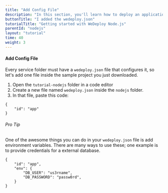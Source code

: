 ```yaml
---
title: "Add Config File"
description: "In this section, you'll learn how to deploy an application using Node.js."
buttonTitle: "I added the wedeploy.json"
tutorialTitle: "Getting started with WeDeploy Node.js"
parentId: "nodejs"
layout: "tutorial"
time: 40
weight: 3
---
```


#### Add Config File

Every service folder must have a `wedeploy.json` file that configures it, so let's add one file inside the sample project you just downloaded.

1. Open the `tutorial-nodejs` folder in a code editor
2. Create a new file named `wedeploy.json` inside the `nodejs` folder.
3. In that file, paste this code:

```application/json
{
	"id": "app"
}

```

<aside>

###### <span class="icon-16-star"></span> Pro Tip

One of the awesome things you can do in your `wedeploy.json` file is add environment variables. There are many ways to use these; one example is to provide credentials for a external database.

```application/json
{
	"id": "app",
	"env": {
		"DB_USER": "us3rname",
		"DB_PASSWORD": "passw0rd",
	}
}
```

</aside>
